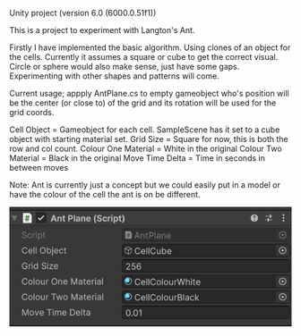 Unity project (version 6.0 (6000.0.51f1))

This is a project to experiment with Langton's Ant.

Firstly I have implemented the basic algorithm. Using clones of an object for the cells. Currently it assumes a square or cube to get the correct visual. Circle or sphere would also make sense, just have some gaps. Experimenting with other shapes and patterns will come.

Current usage; appply AntPlane.cs to empty gameobject who's position will be the center (or close to) of the grid and its rotation will be used for the grid coords.

Cell Object         = Gameobject for each cell. SampleScene has it set to a cube object with starting material set.
Grid Size           = Square for now, this is both the row and col count.
Colour One Material = White in the original
Colour Two Material = Black in the original
Move Time Delta     = Time in seconds in between moves

Note: Ant is currently just a concept but we could easily put in a model or have the colour of the cell the ant is on be different.

![alt text](image.png)
